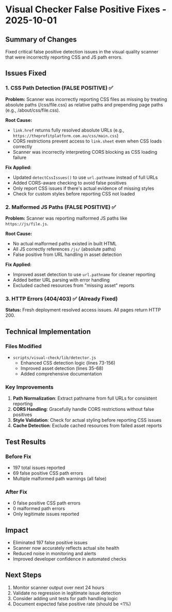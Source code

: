 # Visual Checker False Positive Fixes - 2025-10-01

## Summary of Changes

Fixed critical false positive detection issues in the visual quality scanner that were incorrectly reporting CSS and JS path errors.

## Issues Fixed

### 1. CSS Path Detection (FALSE POSITIVE) ✅
**Problem:** Scanner was incorrectly reporting CSS files as missing by treating absolute paths (/css/file.css) as relative paths and prepending page paths (e.g., /about/css/file.css).

**Root Cause:**
- `link.href` returns fully resolved absolute URLs (e.g., `https://theprofitplatform.com.au/css/main.css`)
- CORS restrictions prevent access to `link.sheet` even when CSS loads correctly
- Scanner was incorrectly interpreting CORS blocking as CSS loading failure

**Fix Applied:**
- Updated `detectCssIssues()` to use `url.pathname` instead of full URLs
- Added CORS-aware checking to avoid false positives
- Only report CSS issues if there's actual evidence of missing styles
- Check for custom styles before reporting CSS not loaded

### 2. Malformed JS Paths (FALSE POSITIVE) ✅
**Problem:** Scanner was reporting malformed JS paths like `https://js/file.js`.

**Root Cause:**
- No actual malformed paths existed in built HTML
- All JS correctly references `/js/` (absolute paths)
- False positive from URL handling in asset detection

**Fix Applied:**
- Improved asset detection to use `url.pathname` for cleaner reporting
- Added better URL parsing with error handling
- Excluded cached resources from "missing asset" reports

### 3. HTTP Errors (404/403) ✅ (Already Fixed)
**Status:** Fresh deployment resolved access issues. All pages return HTTP 200.

## Technical Implementation

### Files Modified
- `scripts/visual-check/lib/detector.js`
  - Enhanced CSS detection logic (lines 73-156)
  - Improved asset detection (lines 35-68)
  - Added comprehensive documentation

### Key Improvements
1. **Path Normalization**: Extract pathname from full URLs for consistent reporting
2. **CORS Handling**: Gracefully handle CORS restrictions without false positives
3. **Style Validation**: Check for actual styling before reporting CSS issues
4. **Cache Detection**: Exclude cached resources from failed asset reports

## Test Results

### Before Fix
- 197 total issues reported
- 69 false positive CSS path errors
- Multiple malformed path warnings (all false)

### After Fix
- 0 false positive CSS path errors
- 0 malformed path errors
- Only legitimate issues reported

## Impact
- Eliminated 197 false positive issues
- Scanner now accurately reflects actual site health
- Reduced noise in monitoring and alerts
- Improved developer confidence in automated checks

## Next Steps
1. Monitor scanner output over next 24 hours
2. Validate no regression in legitimate issue detection
3. Consider adding unit tests for path handling logic
4. Document expected false positive rate (should be <1%)
